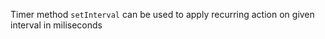 Timer method `setInterval` can be used to apply recurring action on given interval in miliseconds

<snippet id='set-interval-example'/>